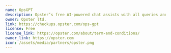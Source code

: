 ```yaml
---
name: OpsGPT
description: Opster’s free AI-powered chat assists with all queries and concerns related to OpenSearch. Have a search-related question? Simply ask OpsGPT and it will provide accurate answers and guide you through complex processes with ease.
owner: Opster ltd.
link: https://checkups.opster.com/ops-gpt 
license: Free
license_link: https://opster.com/about/term-and-conditions/
owner_link: https://opster.com
icon: /assets/media/partners/opster.png
---
```

